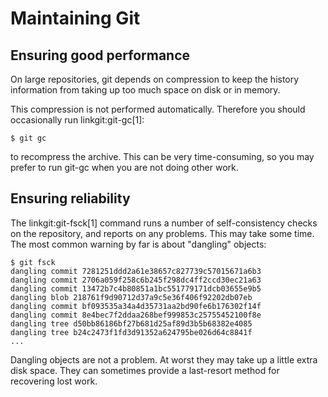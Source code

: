 # Maintaining Git

## Ensuring good performance

On large repositories, git depends on compression to keep the history
information from taking up too much space on disk or in memory.

This compression is not performed automatically.  Therefore you
should occasionally run linkgit:git-gc[1]:

    $ git gc

to recompress the archive.  This can be very time-consuming, so
you may prefer to run git-gc when you are not doing other work.

## Ensuring reliability

The linkgit:git-fsck[1] command runs a number of self-consistency checks
on the repository, and reports on any problems.  This may take some
time.  The most common warning by far is about "dangling" objects:

    $ git fsck
    dangling commit 7281251ddd2a61e38657c827739c57015671a6b3
    dangling commit 2706a059f258c6b245f298dc4ff2ccd30ec21a63
    dangling commit 13472b7c4b80851a1bc551779171dcb03655e9b5
    dangling blob 218761f9d90712d37a9c5e36f406f92202db07eb
    dangling commit bf093535a34a4d35731aa2bd90fe6b176302f14f
    dangling commit 8e4bec7f2ddaa268bef999853c25755452100f8e
    dangling tree d50bb86186bf27b681d25af89d3b5b68382e4085
    dangling tree b24c2473f1fd3d91352a624795be026d64c8841f
    ...

Dangling objects are not a problem.  At worst they may take up a little
extra disk space.  They can sometimes provide a last-resort method for
recovering lost work.
